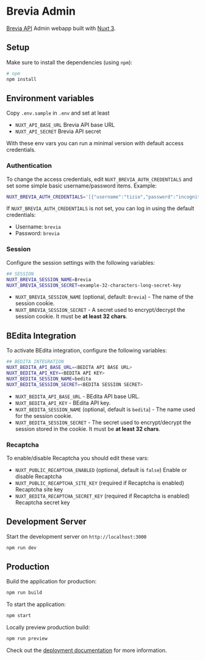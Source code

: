 # Brevia Admin

[Brevia API](https://github.com/brevia-ai/brevia) Admin webapp built with [Nuxt 3](https://nuxt.com/docs/getting-started/introduction).

## Setup

Make sure to install the dependencies (using `npm`):

```bash
# npm
npm install
```

## Environment variables

Copy `.env.sample` in `.env` and set at least

* `NUXT_API_BASE_URL` Brevia API base URL
* `NUXT_API_SECRET` Brevia API secret

With these env vars you can run a minimal version with default access credentials.

### Authentication

To change the access credentials, edit `NUXT_BREVIA_AUTH_CREDENTIALS` and set some simple basic username/password items. Example:

```bash
NUXT_BREVIA_AUTH_CREDENTIALS='[{"username":"tizio","password":"incognito","name":"Tizio Incognito", "roles": ["user"]}]'
```

If `NUXT_BREVIA_AUTH_CREDENTIALS` is not set, you can log in using the default credentials:

* Username: `brevia`
* Password: `brevia`

### Session

Configure the session settings with the following variables:

```bash
## SESSION
NUXT_BREVIA_SESSION_NAME=Brevia
NUXT_BREVIA_SESSION_SECRET=example-32-characters-long-secret-key
```

* `NUXT_BREVIA_SESSION_NAME` (optional, default: `Brevia`) - The name of the session cookie.
* `NUXT_BREVIA_SESSION_SECRET` - A secret used to encrypt/decrypt the session cookie. It must be **at least 32 chars**.

## BEdita Integration

To activate BEdita integration, configure the following variables:

```bash
## BEDITA INTEGRATION
NUXT_BEDITA_API_BASE_URL=<BEDITA API BASE URL>
NUXT_BEDITA_API_KEY=<BEDITA API KEY>
NUXT_BEDITA_SESSION_NAME=bedita
NUXT_BEDITA_SESSION_SECRET=<BEDITA SESSION SECRET>
```

* `NUXT_BEDITA_API_BASE_URL` - BEdita API base URL.
* `NUXT_BEDITA_API_KEY` - BEdita API key.
* `NUXT_BEDITA_SESSION_NAME` (optional, default is `bedita`) - The name used for the session cookie.
* `NUXT_BEDITA_SESSION_SECRET` - The secret used to encrypt/decrypt the session stored in the cookie. It must be **at least 32 chars**.

### Recaptcha

To enable/disable Recaptcha you should edit these vars:

* `NUXT_PUBLIC_RECAPTCHA_ENABLED` (optional, default is `false`) Enable or disable Recaptcha
* `NUXT_PUBLIC_RECAPTCHA_SITE_KEY` (required if Recaptcha is enabled) Recaptcha site key
* `NUXT_BEDITA_RECAPTCHA_SECRET_KEY` (required if Recaptcha is enabled) Recaptcha secret key

## Development Server

Start the development server on `http://localhost:3000`

```bash
npm run dev
```

## Production

Build the application for production:

```bash
npm run build
```

To start the application:

```bash
npm start
```

Locally preview production build:

```bash
npm run preview
```

Check out the [deployment documentation](https://nuxt.com/docs/getting-started/deployment) for more information.
